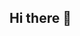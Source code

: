 ## Hi there 👋

<!--
**GalinaP7/GalinaP7** is a ✨ _special_ ✨ repository because its `README.md` (this file) appears on your GitHub profile.

- 🔭 I’m currently working on software development.
- 🌱 I’m currently learning data structures.
- 📫 How to reach me: pokitkog@berea.edu
- 😄 Pronouns: she/her
-->
